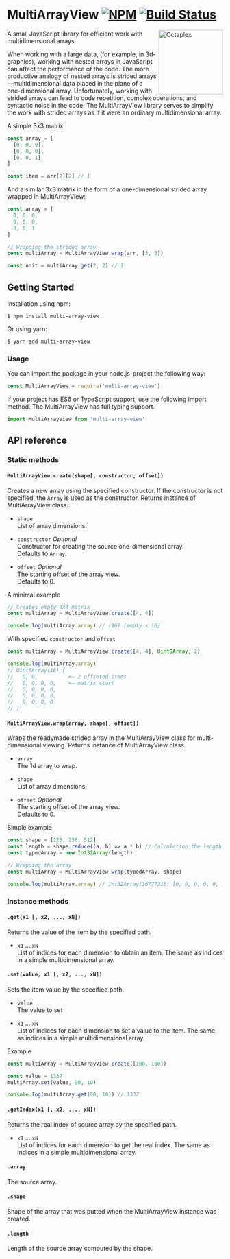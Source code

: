 # MultiArrayView [![NPM](https://img.shields.io/npm/v/multi-array-view.svg?style=flat-square&maxAge=3600)](https://www.npmjs.com/package/multi-array-view) [![Build Status](https://img.shields.io/travis/danakt/multi-array-view.svg?style=flat-square&maxAge=3600)](https://travis-ci.org/danakt/multi-array-view)

<img align="right" width="150" src="https://cdn.rawgit.com/danakt/multi-array-view/master/octaplex.svg" title="Octaplex">

A small JavaScript library for efficient work with multidimensional arrays.

When working with a large data, (for example, in 3d-graphics), working with nested arrays in JavaScript can affect the performance of the code. The more productive analogy of nested arrays is strided arrays—multidimensional data placed in the plane of a one-dimensional array. Unfortunately, working with strided arrays can lead to code repetition, complex operations, and syntactic noise in the code. The MultiArrayView library serves to simplify the work with strided arrays as if it were an ordinary multidimensional array.

A simple 3x3 matrix:

```js
const array = [
  [0, 0, 0],
  [0, 0, 0],
  [0, 0, 1]
]

const item = arr[2][2] // 1
```

And a similar 3x3 matrix in the form of a one-dimensional strided array wrapped in MultiArrayView:

```js
const array = [
  0, 0, 0,
  0, 0, 0,
  0, 0, 1
]

// Wrapping the strided array
const multiArray = MultiArrayView.wrap(arr, [3, 3])

const unit = multiArray.get(2, 2) // 1
```

## Getting Started

Installation using npm:

```
$ npm install multi-array-view
```

Or using yarn:

```
$ yarn add multi-array-view
```

### Usage

You can import the package in your node.js-project the following way:

```js
const MultiArrayView = require('multi-array-view')
```

If your project has ES6 or TypeScript support, use the following import method. The MultiArrayView has full typing support.

```js
import MultiArrayView from 'multi-array-view'
```

## API reference

### Static methods

#### `MultiArrayView.create(shape[, constructor, offset])`
Creates a new array using the specified constructor. If the constructor is not specified, the `Array` is used as the constructor. Returns instance of MultiArrayView class.

- `shape`  
List of array dimensions.
  
- `constructor` _Optional_  
Constructor for creating the source one-dimensional array.  
Defaults to `Array`.

- `offset` _Optional_   
The starting offset of the array view.  
Defaults to 0.

A minimal example
```js
// Creates empty 4x4 matrix
const multiArray = MultiArrayView.create([4, 4])

console.log(multiArray.array) // (16) [empty × 16] 

```

With specified `constructor` and `offset`
```js
const multiArray = MultiArrayView.create([4, 4], Uint8Array, 2)

console.log(multiArray.array)
// Uint8Array(18) [
//   0, 0,          <— 2 offseted items
//   0, 0, 0, 0,    <— matrix start
//   0, 0, 0, 0,
//   0, 0, 0, 0,
//   0, 0, 0, 0
// ]
```

#### `MultiArrayView.wrap(array, shape[, offset])`
Wraps the readymade strided array in the MultiArrayView class for multi-dimensional viewing. Returns instance of MultiArrayView class.

- `array`  
The 1d array to wrap.

- `shape`  
List of array dimensions.

- `offset` _Optional_   
The starting offset of the array view.  
Defaults to 0.

Simple example
```js
const shape = [128, 256, 512]
const length = shape.reduce((a, b) => a * b) // Calculation the length of the array
const typedArray = new Int32Array(length) 

// Wrapping the array
const multiArray = MultiArrayView.wrap(typedArray, shape) 

console.log(multiArray.array) // Int32Array(16777216) [0, 0, 0, 0, 0, ...
```

### Instance methods

#### `.get(x1 [, x2, ..., xN])`
Returns the value of the item by the specified path.

- `x1` ... `xN`  
 List of indices for each dimension to obtain an item. The same as indices in a simple multidimensional array.


#### `.set(value, x1 [, x2, ..., xN])`
Sets the item value by the specified path.

- `value`  
The value to set

- `x1` ... `xN`  
List of indices for each dimension to set a value to the item. The same as indices in a simple multidimensional array.

Example
```js
const multiArray = MultiArrayView.create([100, 100])

const value = 1337
multiArray.set(value, 90, 10)

console.log(multiArray.get(90, 10)) // 1337
```

#### `.getIndex(x1 [, x2, ..., xN])`
Returns the real index of source array by the specified path.

- `x1` ... `xN`  
List of indices for each dimension to get the real index. The same as indices in a simple multidimensional array.

#### `.array`
The source array.

#### `.shape`
Shape of the array that was putted when the MultiArrayView instance was created.

#### `.length`
Length of the source array computed by the shape.